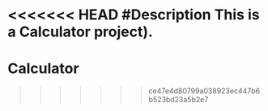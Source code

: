 <<<<<<< HEAD
#Description
 This is a Calculator project).
=======
# Calculator
>>>>>>> ce47e4d80799a038923ec447b6b523bd23a5b2e7
